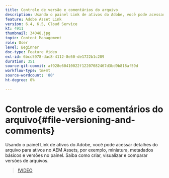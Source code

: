 ```yaml
---
title: Controle de versão e comentários do arquivo
description: Usando o painel Link de ativos do Adobe, você pode acessar detalhes do arquivo para ativos no AEM Assets, por exemplo, miniatura, metadados básicos e versões no painel. Saiba como criar, visualizar e comparar versões de arquivos.
feature: Adobe Asset Link
version: 6.4, 6.5, Cloud Service
kt: 4911
thumbnail: 34048.jpg
topic: Content Management
role: User
level: Beginner
doc-type: Feature Video
exl-id: 6bcc5978-dac8-4112-8e50-de1722b1c289
duration: 351
source-git-commit: af928e60410022f12207082467d3bd9b818af59d
workflow-type: tm+mt
source-wordcount: '80'
ht-degree: 0%

---
```


# Controle de versão e comentários do arquivo{#file-versioning-and-comments}

Usando o painel Link de ativos do Adobe, você pode acessar detalhes do arquivo para ativos no AEM Assets, por exemplo, miniatura, metadados básicos e versões no painel. Saiba como criar, visualizar e comparar versões de arquivos.

>[!VIDEO](https://video.tv.adobe.com/v/34048?quality=12&learn=on)
